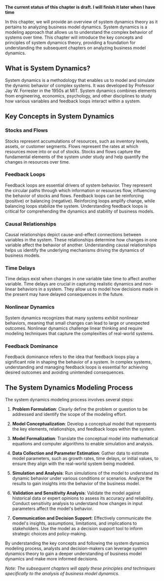 **The current status of this chapter is draft. I will finish it later when I have time**

In this chapter, we will provide an overview of system dynamics theory as it pertains to analyzing business model dynamics. System dynamics is a modeling approach that allows us to understand the complex behavior of systems over time. This chapter will introduce the key concepts and principles of system dynamics theory, providing a foundation for understanding the subsequent chapters on analyzing business model dynamics.

What is System Dynamics?
------------------------

System dynamics is a methodology that enables us to model and simulate the dynamic behavior of complex systems. It was developed by Professor Jay W. Forrester in the 1950s at MIT. System dynamics combines elements from engineering, economics, psychology, and other disciplines to study how various variables and feedback loops interact within a system.

Key Concepts in System Dynamics
-------------------------------

### Stocks and Flows

Stocks represent accumulations of resources, such as inventory levels, assets, or customer segments. Flows represent the rates at which resources move into or out of stocks. Stocks and flows capture the fundamental elements of the system under study and help quantify the changes in resources over time.

### Feedback Loops

Feedback loops are essential drivers of system behavior. They represent the circular paths through which information or resources flow, influencing the behavior of stocks and flows. Feedback loops can be reinforcing (positive) or balancing (negative). Reinforcing loops amplify change, while balancing loops stabilize the system. Understanding feedback loops is critical for comprehending the dynamics and stability of business models.

### Causal Relationships

Causal relationships depict cause-and-effect connections between variables in the system. These relationships determine how changes in one variable affect the behavior of another. Understanding causal relationships helps us identify the underlying mechanisms driving the dynamics of business models.

### Time Delays

Time delays exist when changes in one variable take time to affect another variable. Time delays are crucial in capturing realistic dynamics and non-linear behaviors in a system. They allow us to model how decisions made in the present may have delayed consequences in the future.

### Nonlinear Dynamics

System dynamics recognizes that many systems exhibit nonlinear behaviors, meaning that small changes can lead to large or unexpected outcomes. Nonlinear dynamics challenge linear thinking and require modeling techniques that capture the complexities of real-world systems.

### Feedback Dominance

Feedback dominance refers to the idea that feedback loops play a significant role in shaping the behavior of a system. In complex systems, understanding and managing feedback loops is essential for achieving desired outcomes and avoiding unintended consequences.

The System Dynamics Modeling Process
------------------------------------

The system dynamics modeling process involves several steps:

1. **Problem Formulation**: Clearly define the problem or question to be addressed and identify the scope of the modeling effort.

2. **Model Conceptualization**: Develop a conceptual model that represents the key elements, relationships, and feedback loops within the system.

3. **Model Formalization**: Translate the conceptual model into mathematical equations and computer algorithms to enable simulation and analysis.

4. **Data Collection and Parameter Estimation**: Gather data to estimate model parameters, such as growth rates, time delays, or initial values, to ensure they align with the real-world system being modeled.

5. **Simulation and Analysis**: Run simulations of the model to understand its dynamic behavior under various conditions or scenarios. Analyze the results to gain insights into the behavior of the business model.

6. **Validation and Sensitivity Analysis**: Validate the model against historical data or expert opinions to assess its accuracy and reliability. Conduct sensitivity analysis to understand how changes in input parameters affect the model's behavior.

7. **Communication and Decision Support**: Effectively communicate the model's insights, assumptions, limitations, and implications to stakeholders. Use the model as a decision support tool to inform strategic choices and policy-making.

By understanding the key concepts and following the system dynamics modeling process, analysts and decision-makers can leverage system dynamics theory to gain a deeper understanding of business model dynamics and make more informed decisions.

*Note: The subsequent chapters will apply these principles and techniques specifically to the analysis of business model dynamics.*
